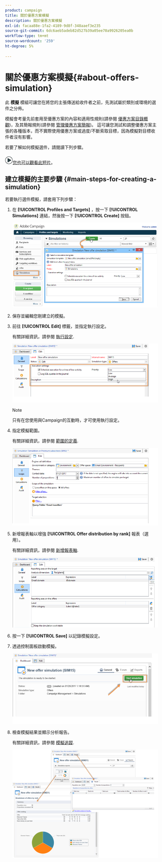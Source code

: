 ```yaml
---
product: campaign
title: 關於優惠方案模擬
description: 關於優惠方案模擬
exl-id: facaa88e-1fa2-4189-9d8f-348aaef3e235
source-git-commit: 6dc6aeb5adeb82d527b39a05ee70a9926205ea0b
workflow-type: tm+mt
source-wordcount: '259'
ht-degree: 5%

---
```


# 關於優惠方案模擬{#about-offers-simulation}



此 **模擬** 模組可讓您在將您的主張傳送給收件者之前，先測試屬於類別或環境的選件之分佈。

模擬會考量先前套用至優惠方案的內容和適用性規則(請參閱 [優惠方案目錄概觀](../../interaction/using/offer-catalog-overview.md))，及其簡報規則(請參閱 [管理優惠方案簡報](../../interaction/using/managing-offer-presentation.md))。 這可讓您測試和調整優惠方案主張的各種版本，而不實際使用優惠方案或過度/不斷索取目標，因為模擬對目標收件者沒有影響。

若要了解如何模擬選件，請閱讀下列步驟。

![](assets/do-not-localize/how-to-video.png)[您也可以觀看此短片](https://helpx.adobe.com/campaign/classic/how-to/simulate-offer-in-acv6.html?playlist=/ccx/v1/collection/product/campaign/classic/segment/digital-marketers/explevel/intermediate/applaunch/introduction/collection.ccx.js&amp;ref=helpx.adobe.com)。

## 建立模擬的主要步驟 {#main-steps-for-creating-a-simulation}

若要執行選件模擬，請套用下列步驟：

1. 在 **[!UICONTROL Profiles and Targets]** ，按一下 **[!UICONTROL Simulations]** 連結，然後按一下 **[!UICONTROL Create]** 按鈕。

   ![](assets/offer_simulation_001.png)

1. 保存並編輯您剛建立的模擬。
1. 前往 **[!UICONTROL Edit]** 標籤，並指定執行設定。

   有關詳細資訊，請參閱 [執行設定](../../interaction/using/execution-settings.md).

   ![](assets/offer_simulation_003.png)

   >[!NOTE]
   >
   >只有在您使用與Campaign的互動時，才可使用執行設定。

1. 指定模擬範圍。

   有關詳細資訊，請參閱 [範圍的定義](../../interaction/using/simulation-scope.md#definition-of-the-scope).

   ![](assets/offer_simulation_004.png)

1. 新增報表軸以增強 **[!UICONTROL Offer distribution by rank]** 報表（選用）。

   有關詳細資訊，請參閱 [新增報表軸](../../interaction/using/simulation-scope.md#adding-reporting-axes).

   ![](assets/offer_simulation_005.png)

1. 按一下 **[!UICONTROL Save]** 以記錄模擬設定。
1. 透過控制面板啟動模擬。

   ![](assets/offer_simulation_006.png)

1. 檢查模擬結果並顯示分析報告。

   有關詳細資訊，請參閱 [模擬追蹤](../../interaction/using/simulation-tracking.md).

   ![](assets/offer_simulation_007.png)
